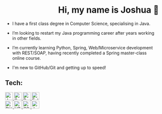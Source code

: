 <html>
<body>

<h1 align = "right">
  Hi, my name is Joshua 👋
</h1>
  
<ul>
  <li>
    I have a first class degree in Computer Science, specialising in Java.
  </li>
</ul>
<ul>
  <li>
    I’m looking to restart my Java programming career after years working in other fields.
  </li>
</ul>
<ul>
  <li>
    I’m currently learning Python, Spring, Web/Microservice development with REST/SOAP, having recently completed a Spring master-class online course.
  </li>
</ul>
<ul>
  <li>
    I'm new to GitHub/Git and getting up to speed!
  </li>
</ul>

<div id="badges">
  
<h2>Tech:</h2>
  
<a href="https://www.java.com/en/">
  <img height="25" width="auto" src="https://img.shields.io/badge/Java-red?logo=Java&logoColor=white" alt="Java Badge"/>
</a>
<a href="https://spring.io/">
  <img height="25" width="auto" src="https://img.shields.io/badge/Spring-green?logo=Spring&logoColor=white" alt="Spring Framework Badge"/>
</a>
<a href="https://www.python.org/">
  <img height="25" width="auto" src="https://img.shields.io/badge/Python-blue?logo=Python&logoColor=white" alt="Python Badge"/>
</a>
<a href="https://www.eclipse.org/ide/">
  <img height="25" width="auto" src="https://img.shields.io/badge/Eclipse-purple?logo=Eclipse&logoColor=white" alt="Eclipse Badge"/>
</a>
  
<br>
  
<a href="https://www.php.net/">
  <img height="25" width="auto" src="https://img.shields.io/badge/PHP-lavender?logo=PHP&logoColor=white" alt="PHP Badge"/>
</a>
<a href="https://whatwg.org/">
  <img height="25" width="auto" src="https://img.shields.io/badge/HTML5-orange?logo=HTML5&logoColor=white" alt="HTML Badge"/>
</a>
<a href="https://www.w3.org/Style/CSS/Overview.en.html">
  <img height="25" width="auto" src="https://img.shields.io/badge/CSS-blue?logo=CSS&logoColor=white" alt="CSS Badge"/>
</a>
<a href="https://www.javascript.com/">
  <img height="25" width="auto" src="https://img.shields.io/badge/JavaScript-yellow?logo=JavaScript&logoColor=white" alt="JavaScript Badge"/>
</a>
  
</div>
  
</body>
</html>

<!--- - 💞️ I’m looking to collaborate on 
- 📫 How to reach me : woodyatt.joshua@gmail.com --->

<!---
tigjaw/tigjaw is a ✨ special ✨ repository because its `README.md` (this file) appears on your GitHub profile.
You can click the Preview link to take a look at your changes.
--->
